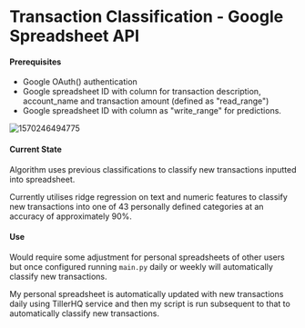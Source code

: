# Transaction Classification - Google Spreadsheet API

#### Prerequisites

- Google OAuth() authentication
- Google spreadsheet ID with column for transaction description, account_name and transaction amount (defined as "read_range")
- Google spreadsheet ID with column as "write_range" for predictions.

![1570246494775](/home/xavier/.config/Typora/typora-user-images/1570246494775.png)



#### Current State

Algorithm uses previous classifications to classify new transactions inputted into spreadsheet.

Currently utilises ridge regression on text and numeric features to classify new transactions into one of 43 personally defined categories at an accuracy of approximately 90%.



#### Use 

Would require some adjustment for personal spreadsheets of other users but once configured running `main.py` daily or weekly will automatically classify new transactions.

My personal spreadsheet is automatically updated with new transactions daily using TillerHQ service and then my script is run subsequent to that to automatically classify new transactions.



